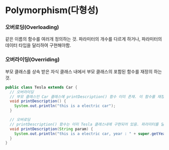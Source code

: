 # Polymorphism(다형성)

### 오버로딩(Overloading)

같은 이름의 함수를 여러개 정의하는 것. 파라미터의 개수를 다르게 하거나, 파라미터의 데이터 타입을 달리하여 구현해야함.

### 오버라이딩(Overriding)

부모 클래스를 상속 받은 자식 클래스 내에서 부모 클래스의 포함된 함수를 재정의 하는 것.

```java
public class Tesla extends Car {
  // 오버라이딩
  // 부모 클래스인 Car 클래스에 printDescription() 함수 이미 존재. 이 함수를 재정의함.
  void printDescription() {
    System.out.println("this is a electric car");
  }

  // 오버로딩
  // printDescription() 함수는 이미 Tesla 클래스내에 구현되어 있음. 파라미터를 달리하여 추가로 구현함.
  void printDescription(String param) {
    System.out.println("this is a electric car, year : " + super.getYear() + ", model : " + super.getModel() + ".");
  }
}
```